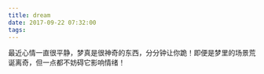 ```yaml
---
title: dream
date: 2017-09-22 07:32:00
tags:
---
```


最近心情一直很平静，梦真是很神奇的东西，分分钟让你跪！即便是梦里的场景荒诞离奇，但一点都不妨碍它影响情绪！
